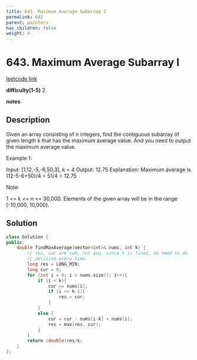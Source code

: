 ```yaml
---
title: 643. Maximum Average Subarray I
permalink: 643
parent: pointers
has_children: false
weight: 4
---
```

# 643. Maximum Average Subarray I
[leetcode link](https://leetcode.com/problems/maximum-average-subarray-i/)

**difficulty(1-5)** 
2

**notes**   


## Description

Given an array consisting of n integers, find the contiguous subarray of given length k that has the maximum average value. And you need to output the maximum average value.

Example 1:

Input: [1,12,-5,-6,50,3], k = 4
Output: 12.75
Explanation: Maximum average is (12-5-6+50)/4 = 51/4 = 12.75

Note:

1 <= k <= n <= 30,000.
Elements of the given array will be in the range [-10,000, 10,000].

## Solution

```c++
class Solution {
public:
    double findMaxAverage(vector<int>& nums, int k) {
        // res, cur are sum, not avg. since k is fixed, no need to do 
        // devision every time.
        long res = LONG_MIN;
        long cur = 0;
        for (int i = 0; i < nums.size(); i++){
            if (i < k){
                cur += nums[i];
                if (i == k-1){
                    res = cur;
                }
            }
            else {
                cur = cur - nums[i-k] + nums[i];
                res = max(res, cur);
            }
        }
        return (double)res/k;
    }
};
```


